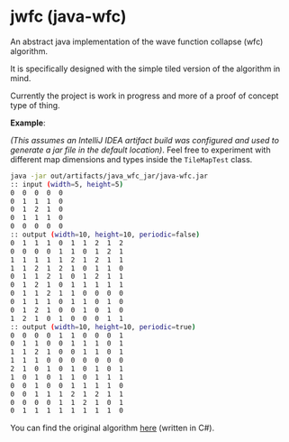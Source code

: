 # jwfc (java-wfc)

An abstract java implementation of the wave function collapse (wfc) algorithm.

It is specifically designed with the simple tiled version of the algorithm in mind. 

Currently the project is work in progress and more of a proof of concept type of thing.

**Example**:

_(This assumes an IntelliJ IDEA artifact build was configured and used to generate a jar file in the default location)_.
Feel free to experiment with different map dimensions and types inside the `TileMapTest` class.

```bash
java -jar out/artifacts/java_wfc_jar/java-wfc.jar
:: input (width=5, height=5)
0  0  0  0  0
0  1  1  1  0
0  1  2  1  0
0  1  1  1  0
0  0  0  0  0
:: output (width=10, height=10, periodic=false)
0  1  1  1  0  1  1  2  1  2
0  0  0  0  1  1  0  1  2  1
1  1  1  1  1  2  1  2  1  1
1  1  2  1  2  1  0  1  1  0
0  1  1  2  1  0  1  2  1  1
0  1  2  1  0  1  1  1  1  1
0  1  1  2  1  1  0  0  0  0
0  1  1  1  0  1  1  0  1  0
0  1  2  1  0  0  1  0  1  0
1  2  1  0  1  0  0  0  1  1
:: output (width=10, height=10, periodic=true)
0  0  0  0  1  1  0  0  0  1
0  1  1  0  0  1  1  1  0  1
1  1  2  1  0  0  1  1  0  1
1  1  1  0  0  0  0  0  0  0
2  1  0  1  0  1  0  1  0  1
1  0  1  0  1  1  0  1  1  1
0  0  1  0  0  1  1  1  1  0
0  0  1  1  1  2  1  2  1  1
0  0  0  0  1  1  2  1  0  1
0  1  1  1  1  1  1  1  1  0

```

You can find the original algorithm [here](https://github.com/mxgmn/WaveFunctionCollapse) (written in C#).
